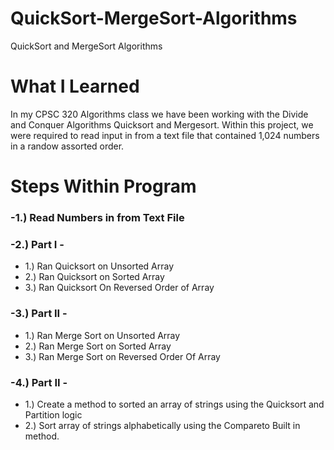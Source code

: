 # QuickSort-MergeSort-Algorithms
QuickSort and MergeSort Algorithms



# What I Learned
In my CPSC 320 Algorithms class we have been working with the Divide and Conquer Algorithms Quicksort and Mergesort.
Within this project, we were required to read input in from a text file that contained 1,024 numbers in a randow assorted
order.

# Steps Within Program
### -1.) Read Numbers in from Text File
### -2.) Part I - 
 - 1.) Ran Quicksort on Unsorted Array
 - 2.) Ran Quicksort on Sorted Array
 - 3.) Ran Quicksort On Reversed Order of Array
### -3.) Part II - 
 - 1.) Ran Merge Sort on Unsorted Array
 - 2.) Ran Merge Sort on Sorted Array
 - 3.) Ran Merge Sort on Reversed Order Of Array
### -4.) Part II - 
 - 1.) Create a method to sorted an array of strings using the Quicksort and Partition logic
 - 2.) Sort array of strings alphabetically using the Compareto Built in method.
  
  
 
